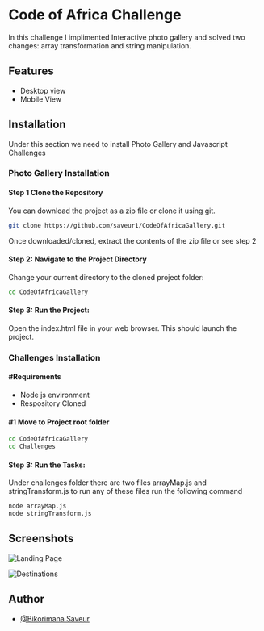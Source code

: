 
# Code of Africa Challenge

In this challenge I implimented Interactive photo gallery and solved two changes: array transformation and string manipulation.


## Features

- Desktop view
- Mobile View


## Installation

Under this section we need to install Photo Gallery and Javascript Challenges
### Photo Gallery Installation
#### Step 1 Clone the Repository
You can download the project as a zip file or clone it using git.
```bash
git clone https://github.com/saveur1/CodeOfAfricaGallery.git
```
Once downloaded/cloned, extract the contents of the zip file or see step 2

#### Step 2: Navigate to the Project Directory
Change your current directory to the cloned project folder:
```bash
cd CodeOfAfricaGallery
```
#### Step 3: Run the Project:

Open the index.html file in your web browser. This should launch the project.

### Challenges Installation
#### #Requirements
- Node js environment
- Respository Cloned

#### #1 Move to Project root folder
```bash
cd CodeOfAfricaGallery
cd Challenges
```
#### Step 3: Run the Tasks:

Under challenges folder there are two files arrayMap.js and stringTransform.js to run any of these files run the following command

```bash
node arrayMap.js 
node stringTransform.js
```

## Screenshots

![Landing Page](https://github.com/lewentours/LewenTours/blob/main/frontend/public/images/LandingPage.png)

![Destinations](https://github.com/lewentours/LewenTours/blob/main/frontend/public/images/Destinations.png)


## Author

- [@Bikorimana Saveur](https://www.github.com/saveur1)


